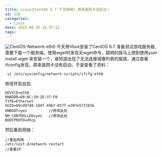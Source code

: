 ```yaml
---
title: Linux之CentOS 6.7 下无网络? 原来是网卡没启动！
id: 226
categories:
  - Linux
date: 2015-08-26 16:37:12
tags:
---
```


![CentOS-Network-eth0](http://www.dshui.wang/wp-content/uploads/2015/08/CentOS-Network-eth0.jpg)
今天用Vbox安装了CentOS 6.7 准备测试游戏服务器,需要下载一个服务端，使用wget时发现无wget命令，聪明的我马上想到使用yum install wget 来安装一个，谁知道出现了无法连接镜像列表的报错，通过查看ifconfig发现，原来是网卡没有启动，于是查看了资料：
```
 vi /etc/sysconfig/network-scripts/ifcfg-eth0
```
修改开启自启:
```
DEVICE=eth0
HWADDR=00:0C:29:2E:37:F0
TYPE=Ethernet
UUID=69cd9740-184f-49b7-857f-e397e57f265b
ONBOOT=yes          //修改此处
NM_CONTROLLED=yes   //修改此处
BOOTPROTO=dhcp
```
然后重启网络：
```
//重启网络
/etc/init.d/network restart
//查看IP
```